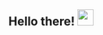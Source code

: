 ## Hello there! <img src="https://github.com/TheDudeThatCode/TheDudeThatCode/blob/master/Assets/Hi.gif" width="29px">